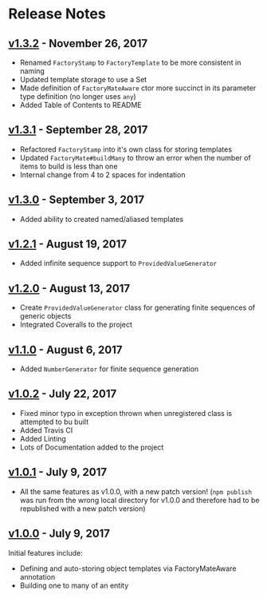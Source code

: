 # Release Notes
## [v1.3.2](https://github.com/rwaskiewicz/factory-mate/compare/v1.3.1...v1.3.2) - November 26, 2017
- Renamed `FactoryStamp` to `FactoryTemplate` to be more consistent in naming
- Updated template storage to use a Set
- Made definition of `FactoryMateAware` ctor more succinct in its parameter type definition (no longer uses `any`)
- Added Table of Contents to README

## [v1.3.1](https://github.com/rwaskiewicz/factory-mate/compare/v1.3.0...v1.3.1) - September 28, 2017
- Refactored `FactoryStamp` into it's own class for storing templates
- Updated `FactoryMate#buildMany` to throw an error when the number of items to build is less than one
- Internal change from 4 to 2 spaces for indentation

## [v1.3.0](https://github.com/rwaskiewicz/factory-mate/compare/v1.2.1...v1.3.0) - September 3, 2017
- Added ability to created named/aliased templates

## [v1.2.1](https://github.com/rwaskiewicz/factory-mate/compare/v1.2.0...v1.2.1) - August 19, 2017
- Added infinite sequence support to `ProvidedValueGenerator`

## [v1.2.0](https://github.com/rwaskiewicz/factory-mate/compare/v1.1.0...v1.2.0) - August 13, 2017
- Create `ProvidedValueGenerator` class for generating finite sequences of generic objects
- Integrated Coveralls to the project

## [v1.1.0](https://github.com/rwaskiewicz/factory-mate/compare/v1.0.2...v1.1.0) - August 6, 2017
- Added `NumberGenerator` for finite sequence generation

## [v1.0.2](https://github.com/rwaskiewicz/factory-mate/compare/v1.0.1...v1.0.2) - July 22, 2017
- Fixed minor typo in exception thrown when unregistered class is attempted to bu built
- Added Travis CI
- Added Linting 
- Lots of Documentation added to the project

## [v1.0.1](https://github.com/rwaskiewicz/factory-mate/compare/v1.0.0...v1.0.1) - July 9, 2017
- All the same features as v1.0.0, with a new patch version! (`npm publish` was run from the wrong local directory 
for v1.0.0 and therefore had to be republished with a new patch version)

## [v1.0.0](https://github.com/rwaskiewicz/factory-mate/commit/c9a6180ba17b90c9edfd33f8e1fb843ac44d2c33) - July 9, 2017
Initial features include:
- Defining and auto-storing object templates via FactoryMateAware annotation
- Building one to many of an entity
